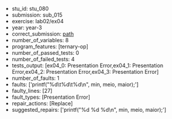 - stu_id: stu_080	       
- submission: sub_015
- exercise: lab02/ex04
- year: year-3
- correct_submission: [path](https://github.com/pmorvalho/C-Pack-IPAs/blob/main/correct_submissions/year-3/lab02/ex04/ex04-stu_080-sub_017)
- number_of_variables: 8
- program_features: [ternary-op] 
- number_of_passed_tests: 0
- number_of_failed_tests: 4
- tests_output: [ex04_0: Presentation Error,ex04_1: Presentation Error,ex04_2: Presentation Error,ex04_3: Presentation Error]
- number_of_faults: 1
- faults: ['printf("%d\t%d\t%d\n", min, meio, maior);']
- faulty_lines: [27]
- fault_types: [Presentation Error]
- repair_actions: [Replace] 
- suggested_repairs: ['printf("%d %d %d\n", min, meio, maior);']
